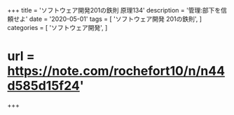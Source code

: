 +++
title = 'ソフトウェア開発201の鉄則 原理134'
description = '管理:部下を信頼せよ'
date = '2020-05-01'
tags = [
    'ソフトウェア開発 201の鉄則',
]
categories = [
    'ソフトウェア開発',
]
# url = https://note.com/rochefort10/n/n44d585d15f24'
+++
